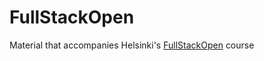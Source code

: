 # FullStackOpen

Material that accompanies Helsinki's [FullStackOpen](https://fullstackopen.com/en/) course 
